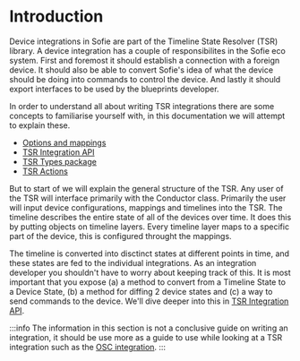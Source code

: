 # Introduction

Device integrations in Sofie are part of the Timeline State Resolver (TSR) library. A device integration has a couple of responsibilites in the Sofie eco system. First and foremost it should establish a connection with a foreign device. It should also be able to convert Sofie's idea of what the device should be doing into commands to control the device. And lastly it should export interfaces to be used by the blueprints developer.

In order to understand all about writing TSR integrations there are some concepts to familiarise yourself with, in this documentation we will attempt to explain these.

- [Options and mappings](./options-and-mappings.html)
- [TSR Integration API](./tsr-api.html)
- [TSR Types package](./tsr-types.html)
- [TSR Actions](./tsr-actions.html)

But to start of we will explain the general structure of the TSR. Any user of the TSR will interface primarily with the Conductor class. Primarily the user will input device configurations, mappings and timelines into the TSR. The timeline describes the entire state of all of the devices over time. It does this by putting objects on timeline layers. Every timeline layer maps to a specific part of the device, this is configured throught the mappings.

The timeline is converted into disctinct states at different points in time, and these states are fed to the individual integrations. As an integration developer you shouldn't have to worry about keeping track of this. It is most important that you expose \(a\) a method to convert from a Timeline State to a Device State, \(b\) a method for diffing 2 device states and (c) a way to send commands to the device. We'll dive deeper into this in [TSR Integration API](./tsr-api.html).

:::info
The information in this section is not a conclusive guide on writing an integration, it should be use more as a guide to use while looking at a TSR integration such as the [OSC integration](https://github.com/nrkno/sofie-timeline-state-resolver/tree/master/packages/timeline-state-resolver/src/integrations/osc).
:::
